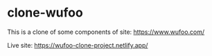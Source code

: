 # clone-wufoo
This is a clone of some components of site: https://www.wufoo.com/

Live site: https://wufoo-clone-project.netlify.app/
